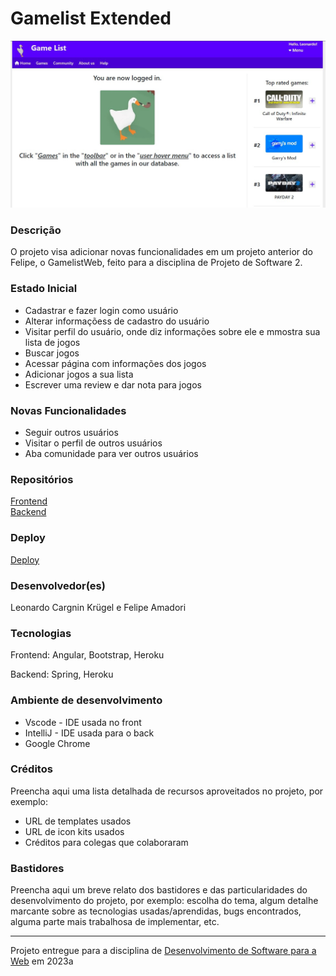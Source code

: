 # Gamelist Extended

![Screenshot do projeto](/gamelist-img.jpg)

### Descrição

O projeto visa adicionar novas funcionalidades em um projeto anterior do Felipe, o GamelistWeb, feito para a disciplina de Projeto de Software 2.  

### Estado Inicial  

- Cadastrar e fazer login como usuário
- Alterar informaçõess de cadastro do usuário  
- Visitar perfil do usuário, onde diz informações sobre ele e mmostra sua lista de jogos
- Buscar jogos
- Acessar página com informações dos jogos
- Adicionar jogos a sua lista
- Escrever uma review e dar nota para jogos

### Novas Funcionalidades  

- Seguir outros usuários
- Visitar o perfil de outros usuários  
- Aba comunidade para ver outros usuários  

### Repositórios

[Frontend](https://github.com/Felipeamadori/gamelist-web)  
[Backend](https://github.com/Felipeamadori/gamelistapi)  

### Deploy

[Deploy](https://gamelist-web.herokuapp.com/)

### Desenvolvedor(es)

Leonardo Cargnin Krügel e Felipe Amadori

### Tecnologias

Frontend: Angular, Bootstrap, Heroku

Backend: Spring, Heroku

### Ambiente de desenvolvimento

- Vscode - IDE usada no front
- IntelliJ - IDE usada para o back
- Google Chrome

### Créditos

Preencha aqui uma lista detalhada de recursos aproveitados no projeto, por exemplo:

- URL de templates usados
- URL de icon kits usados
- Créditos para colegas que colaboraram

### Bastidores

Preencha aqui um breve relato dos bastidores e das particularidades do desenvolvimento do projeto, por exemplo: escolha do tema, algum detalhe marcante sobre as tecnologias usadas/aprendidas, bugs encontrados, alguma parte mais trabalhosa de implementar, etc.

---
Projeto entregue para a disciplina de [Desenvolvimento de Software para a Web](http://github.com/andreainfufsm/elc1090-2023a) em 2023a